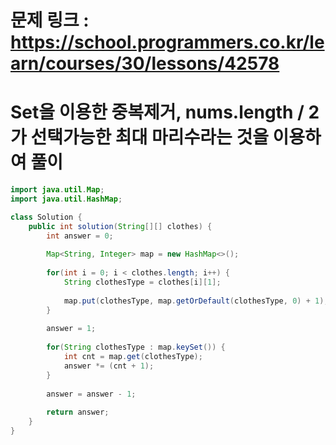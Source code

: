 # 문제 링크 : https://school.programmers.co.kr/learn/courses/30/lessons/42578

# Set을 이용한 중복제거, nums.length / 2 가 선택가능한 최대 마리수라는 것을 이용하여 풀이

```java
import java.util.Map;
import java.util.HashMap;

class Solution {
    public int solution(String[][] clothes) {
        int answer = 0;
        
        Map<String, Integer> map = new HashMap<>();
        
        for(int i = 0; i < clothes.length; i++) {
            String clothesType = clothes[i][1];
            
            map.put(clothesType, map.getOrDefault(clothesType, 0) + 1);
        }
        
        answer = 1;
        
        for(String clothesType : map.keySet()) {
            int cnt = map.get(clothesType);
            answer *= (cnt + 1);
        }
        
        answer = answer - 1;
        
        return answer;
    }
}
```